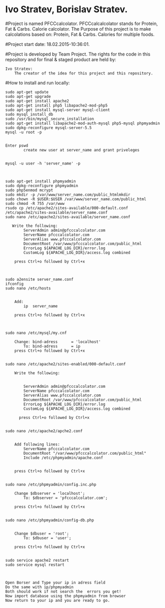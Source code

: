 # Ivo Stratev, Borislav Stratev.

#Project is named PFCCcalcolator.
    PFCCcalcalcolator stands for Protein, Fat & Carbs. Calorie calcolator.
    The Purpose of this project is to make calcolations based on:
        Protein, Fat & Carbs. Calories for multiple foods.

#Project start date: 18.02.2015-10:36:01.

#Project is developed by Team Project.
    The rights for the code in this repository and for final & staged product are held by:

    Ivo Stratev:
        The creator of the idea for this project and this repository.
        
        
#How to install and run locally:

    sudo apt-get update
    sudo apt-get upgrade
    sudo apt-get install apache2
    sudo apt-get install php5 libapache2-mod-php5
    sudo apt-get install mysql-server mysql-client
    sudo mysql_install_db
    sudo /usr/bin/mysql_secure_installation
    sudo apt-get install libapache2-mod-auth-mysql php5-mysql phpmyadmin
    sudo dpkg-reconfigure mysql-server-5.5
    mysql -u root -p
    

    Enter pswd
            create new user at server_name and grant priveleges
            
            
    mysql -u user -h 'server_name' -p   
    
    
    
    sudo apt-get install phpmyadmin
    sudo dpkg-reconfigure phpmyadmin
    sudo php5enmod mcrypt
    sudo mkdir -p /var/www/server_name.com/public_htmlmkdir 
    sudo chown -R $USER:$USER /var/www/server_name.com/public_html
    sudo chmod -R 755 /var/www
    rsudo cp /etc/apache2/sites-available/000-default.conf /etc/apache2/sites-available/server_name.conf
    sudo nano /etc/apache2/sites-available/server_name.conf
    
       Write the following:
            ServerAdmin admin@pfcccalcolator.com
        	ServerName pfcccalcolator.com
        	ServerAlias www.pfcccalcolator.com
        	DocumentRoot /var/www/pfcccalcolator.com/public_html
        	ErrorLog ${APACHE_LOG_DIR}/error.log
    	    CustomLog ${APACHE_LOG_DIR}/access.log combined
    	    
        press Ctrl+o followed by Ctrl+x
        
        
        
    sudo a2ensite server_name.conf
    ifconfig
    sudo nano /etc/hosts
    
    
        Add:
            ip  server_name
            
        press Ctrl+o followed by Ctrl+x
        
        
        
    sudo nano /etc/mysql/my.cnf
    
        Change: bind-adress      = 'localhost'
            To: bind-adress      = ip
        press Ctrl+o followed by Ctrl+x
        
        
    sudo nano /etc/apache2/sites-enabled/000-default.conf
    
        Write the following:
        
        
            ServerAdmin admin@pfcccalcolator.com
        	ServerName pfcccalcolator.com
        	ServerAlias www.pfcccalcolator.com
        	DocumentRoot /var/www/pfcccalcolator.com/public_html
        	ErrorLog ${APACHE_LOG_DIR}/error.log
    	    CustomLog ${APACHE_LOG_DIR}/access.log combined
    	    
    	  press Ctrl+o followed by Ctrl+x
    	  
    	  
    sudo nano /etc/apache2/apche2.conf
    
    
        Add following lines:
            ServerName pfcccalcolator.com
            DocumentRoot "/var/www/pfcccalcolator.com/public_html"
            Include /etc/phpmyadmin/apache.conf
            
            
        press Ctrl+o followed by Ctrl+x
        
        
    sudo nano /etc/phpmyadmin/config.inc.php
    
        Change $dbserver = 'localhost';
            To: $dbserver = 'pfcccalcolator.com';
            
        press Ctrl+o followed by Ctrl+x
        
        
    sudo nano /etc/phpmyadmin/config-db.php
    
    
        Change $dbuser = 'root';
            To: $dbuser = 'user';
            
        press Ctrl+o followed by Ctrl+x
        
        
    sudo service apache2 restart
    sudo service mysql restart
    
    
    
    Open Borser and Type your ip in adress field
    Do the same with ip/phpmyadmin
    Both should work if not search the  errors you get!
    Now import database using the phpmyadmin from browser
    Now return to your ip and you are ready to go.